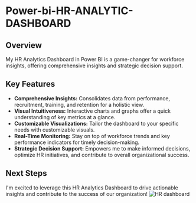 # Power-bi-HR-ANALYTIC-DASHBOARD

## Overview
My HR Analytics Dashboard in Power BI is a game-changer for workforce insights, offering comprehensive insights and strategic decision support.

## Key Features
- **Comprehensive Insights:** Consolidates data from performance, recruitment, training, and retention for a holistic view.
- **Visual Intuitiveness:** Interactive charts and graphs offer a quick understanding of key metrics at a glance.
- **Customizable Visualizations:** Tailor the dashboard to your specific needs with customizable visuals.
- **Real-Time Monitoring:** Stay on top of workforce trends and key performance indicators for timely decision-making.
- **Strategic Decision Support:** Empowers me to make informed decisions, optimize HR initiatives, and contribute to overall organizational success.

## Next Steps
I'm excited to leverage this HR Analytics Dashboard to drive actionable insights and contribute to the success of our organization!
![HR dashboard](https://github.com/pradhyum98/Power-bi-HR-ANALYTIC-DASHBOARD/assets/73133235/6c136c0c-9cfe-4efc-afca-bce39268751b)

